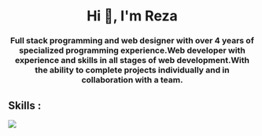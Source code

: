 <h1 align="center">Hi 👋, I'm Reza</h1>
<h3 align="center">Full stack programming and web designer with over 4 years of specialized programming experience.Web developer with experience and skills in  all stages of web development.With the ability to complete projects individually and in collaboration  with a team.</h3>



## Skills :

<p align="left">
  <a href="https://skillicons.dev">
    <img src="https://skillicons.dev/icons?i=php,laravel,mysql,html,react,css,bootstrap,wordpress" />
  </a>
</p>





